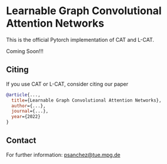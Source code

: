 # Learnable Graph Convolutional Attention Networks

This is the official Pytorch implementation of CAT and L-CAT.


Coming Soon!!!


## Citing

If you use CAT or L-CAT, consider citing our paper

```bibtex
@article{...,
  title={Learnable Graph Convolutional Attention Networks},
  author={...},
  journal={...},
  year={2022}
}
```



## Contact

For further information: <a href="mailto:psanchez@tue.mpg.de">psanchez@tue.mpg.de</a>

